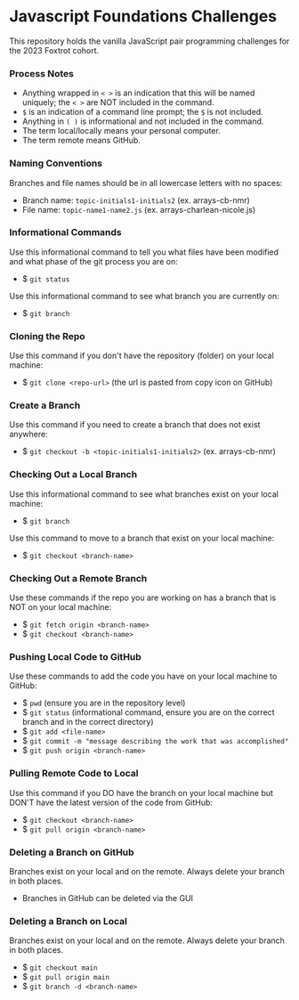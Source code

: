 # Javascript Foundations Challenges

This repository holds the vanilla JavaScript pair programming challenges for the 2023 Foxtrot cohort.

### Process Notes

- Anything wrapped in `< >` is an indication that this will be named uniquely; the `< >` are NOT included in the command.
- `$` is an indication of a command line prompt; the `$` is not included.
- Anything in `( )` is informational and not included in the command.
- The term local/locally means your personal computer.
- The term remote means GitHub.

### Naming Conventions

Branches and file names should be in all lowercase letters with no spaces:

- Branch name: `topic-initials1-initials2` (ex. arrays-cb-nmr)
- File name: `topic-name1-name2.js` (ex. arrays-charlean-nicole.js)

### Informational Commands

Use this informational command to tell you what files have been modified and what phase of the git process you are on:

- $ `git status`

Use this informational command to see what branch you are currently on:

- $ `git branch`

### Cloning the Repo

Use this command if you don't have the repository (folder) on your local machine:

- $ `git clone <repo-url>` (the url is pasted from copy icon on GitHub)

### Create a Branch

Use this command if you need to create a branch that does not exist anywhere:

- $ `git checkout -b <topic-initials1-initials2>` (ex. arrays-cb-nmr)

### Checking Out a Local Branch

Use this informational command to see what branches exist on your local machine:

- $ `git branch`

Use this command to move to a branch that exist on your local machine:

- $ `git checkout <branch-name>`

### Checking Out a Remote Branch

Use these commands if the repo you are working on has a branch that is NOT on your local machine:

- $ `git fetch origin <branch-name>`
- $ `git checkout <branch-name>`
  
### Pushing Local Code to GitHub

Use these commands to add the code you have on your local machine to GitHub:

- $ `pwd` (ensure you are in the repository level)
- $ `git status` (informational command, ensure you are on the correct branch and in the correct directory)
- $ `git add <file-name>`
- $ `git commit -m "message describing the work that was accomplished"`
- $ `git push origin <branch-name>`

### Pulling Remote Code to Local

Use this command if you DO have the branch on your local machine but DON'T have the latest version of the code from GitHub:

- $ `git checkout <branch-name>`
- $ `git pull origin <branch-name>`
  
### Deleting a Branch on GitHub

Branches exist on your local and on the remote. Always delete your branch in both places.

- Branches in GitHub can be deleted via the GUI

### Deleting a Branch on Local

Branches exist on your local and on the remote. Always delete your branch in both places.

- $ `git checkout main`
- $ `git pull origin main`
- $ `git branch -d <branch-name>`
